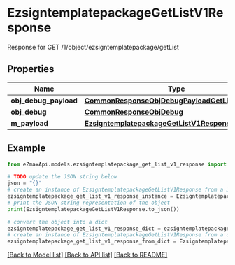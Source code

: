 # EzsigntemplatepackageGetListV1Response

Response for GET /1/object/ezsigntemplatepackage/getList

## Properties

Name | Type | Description | Notes
------------ | ------------- | ------------- | -------------
**obj_debug_payload** | [**CommonResponseObjDebugPayloadGetList**](CommonResponseObjDebugPayloadGetList.md) |  | 
**obj_debug** | [**CommonResponseObjDebug**](CommonResponseObjDebug.md) |  | [optional] 
**m_payload** | [**EzsigntemplatepackageGetListV1ResponseMPayload**](EzsigntemplatepackageGetListV1ResponseMPayload.md) |  | 

## Example

```python
from eZmaxApi.models.ezsigntemplatepackage_get_list_v1_response import EzsigntemplatepackageGetListV1Response

# TODO update the JSON string below
json = "{}"
# create an instance of EzsigntemplatepackageGetListV1Response from a JSON string
ezsigntemplatepackage_get_list_v1_response_instance = EzsigntemplatepackageGetListV1Response.from_json(json)
# print the JSON string representation of the object
print(EzsigntemplatepackageGetListV1Response.to_json())

# convert the object into a dict
ezsigntemplatepackage_get_list_v1_response_dict = ezsigntemplatepackage_get_list_v1_response_instance.to_dict()
# create an instance of EzsigntemplatepackageGetListV1Response from a dict
ezsigntemplatepackage_get_list_v1_response_from_dict = EzsigntemplatepackageGetListV1Response.from_dict(ezsigntemplatepackage_get_list_v1_response_dict)
```
[[Back to Model list]](../README.md#documentation-for-models) [[Back to API list]](../README.md#documentation-for-api-endpoints) [[Back to README]](../README.md)


